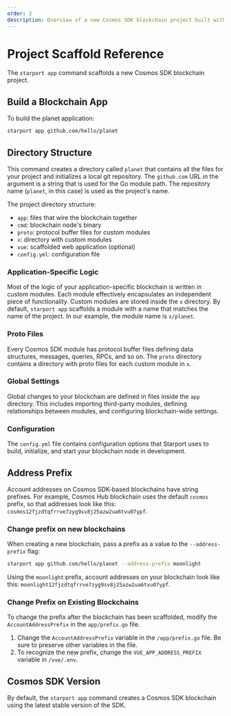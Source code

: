 ```yaml
---
order: 2
description: Overview of a new Cosmos SDK blockchain project built with Starport.
---
```


# Project Scaffold Reference

The `starport app` command scaffolds a new Cosmos SDK blockchain project.

## Build a Blockchain App

To build the planet application:

```bash
starport app github.com/hello/planet
```

## Directory Structure

This command creates a directory called `planet` that contains all the files for your project and initializes a local git repository. The `github.com` URL in the argument is a string that is used for the Go module path. The repository name (`planet`, in this case) is used as the project's name.

The project directory structure:

- `app`: files that wire the blockchain together
- `cmd`: blockchain node's binary
- `proto`: protocol buffer files for custom modules
- `x`: directory with custom modules
- `vue`: scaffolded web application (optional)
- `config.yml`: configuration file

### Application-Specific Logic

Most of the logic of your application-specific blockchain is written in custom modules. Each module effectively encapsulates an independent piece of functionality. Custom modules are stored inside the `x` directory. By default, `starport app` scaffolds a module with a name that matches the name of the project. In our example, the module name is `x/planet`.

### Proto Files

Every Cosmos SDK module has protocol buffer files defining data structures, messages, queries, RPCs, and so on. The `proto` directory contains a directory with proto files for each custom module in `x`.

### Global Settings

Global changes to your blockchain are defined in files inside the `app` directory. This includes importing third-party modules, defining relationships between modules, and configuring blockchain-wide settings.

### Configuration

The `config.yml` file contains configuration options that Starport uses to build, initialize, and start your blockchain node in development.

## Address Prefix

Account addresses on Cosmos SDK-based blockchains have string prefixes. For example, Cosmos Hub blockchain uses the default `cosmos` prefix, so that addresses look like this: `cosmos12fjzdtqfrrve7zyg9sv8j25azw2ua6tvu07ypf`.

### Change prefix on new blockchains

When creating a new blockchain, pass a prefix as a value to the `--address-prefix` flag:

```bash
starport app github.com/hello/planet --address-prefix moonlight
```

Using the `moonlight` prefix, account addresses on your blockchain look like this: `moonlight12fjzdtqfrrve7zyg9sv8j25azw2ua6tvu07ypf`.

### Change Prefix on Existing Blockchains

To change the prefix after the blockchain has been scaffolded, modify the `AccountAddressPrefix` in the `app/prefix.go` file.

1. Change the `AccountAddressPrefix` variable in the `/app/prefix.go` file. Be sure to preserve other variables in the file.
2. To recognize the new prefix, change the `VUE_APP_ADDRESS_PREFIX` variable in `/vue/.env`.

## Cosmos SDK Version

By default, the `starport app` command creates a Cosmos SDK blockchain using the latest stable version of the SDK.

<!-- is it time to delete this launchpad option? 
It is possible to use the legacy Cosmos SDK v0.39.2 (Launchpad). This legacy version has no active feature development and does not support IBC. You probably don't want to create a Launchpad blockchain, but if you do, use the `--sdk-version` flag with the value `launchpad`. ``` starport app github.com/hello/planet --sdk-version launchpad ``` -->

